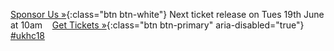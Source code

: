 <span class="left">[Sponsor Us &raquo;][1]{:class="btn btn-white"}</span>
Next ticket release on Tues 19th June at 10am &nbsp;&nbsp; [Get Tickets &raquo;][2]{:class="btn btn-primary" aria-disabled="true"}
<span class="right">[#ukhc18](https://twitter.com/search?q=%23ukhc18)</span>

[1]: https://docs.google.com/document/d/10VJtt-VR7mnIty77gfy8TwLoemq6OiP7uLP5ZIjsOK4
[2]: https://ti.to/ukhealthcamp/2018
